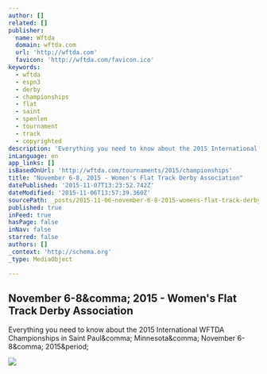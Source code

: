```yaml
---
author: []
related: []
publisher:
  name: Wftda
  domain: wftda.com
  url: 'http://wftda.com'
  favicon: 'http://wftda.com/favicon.ico'
keywords:
  - wftda
  - espn3
  - derby
  - championships
  - flat
  - saint
  - spenlen
  - tournament
  - track
  - copyrighted
description: 'Everything you need to know about the 2015 International WFTDA Championships in Saint Paul, Minnesota, November 6-8, 2015.'
inLanguage: en
app_links: []
isBasedOnUrl: 'http://wftda.com/tournaments/2015/championships'
title: "November 6-8, 2015 - Women's Flat Track Derby Association"
datePublished: '2015-11-07T13:23:52.742Z'
dateModified: '2015-11-06T13:57:39.360Z'
sourcePath: _posts/2015-11-06-november-6-8-2015-womens-flat-track-derby-association.md
published: true
inFeed: true
hasPage: false
inNav: false
starred: false
authors: []
_context: 'http://schema.org'
_type: MediaObject

---
```

<article style=""><h1>November 6-8&amp;comma; 2015 - Women's Flat Track Derby Association</h1><p>Everything you need to know about the 2015 International WFTDA Championships in Saint Paul&amp;comma; Minnesota&amp;comma; November 6-8&amp;comma; 2015&amp;period;</p><img src="http://wftda.com/sponsors/derby-supply.jpg" /></article>